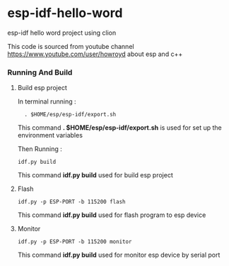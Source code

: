# esp-idf-hello-word

esp-idf hello word project using clion


This code is sourced from youtube channel https://www.youtube.com/user/howroyd about esp and c++

### Running And Build

1. Build esp project
   
    In terminal running :
    ```shell
      . $HOME/esp/esp-idf/export.sh
    ```
   This command **. $HOME/esp/esp-idf/export.sh** is used for set up the environment variables
   
    Then Running :
    ```
    idf.py build
    ```
    This command **idf.py build** used for build esp project

2. Flash
     ```
     idf.py -p ESP-PORT -b 115200 flash 
     ```
    This command **idf.py build** used for flash program to esp device
   
3. Monitor
    ```
    idf.py -p ESP-PORT -b 115200 monitor  
    ```
    This command **idf.py build** used for monitor esp device by serial port
